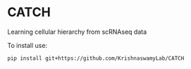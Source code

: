 # CATCH
Learning cellular hierarchy from scRNAseq data

To install use:

`pip install git+https://github.com/KrishnaswamyLab/CATCH`
